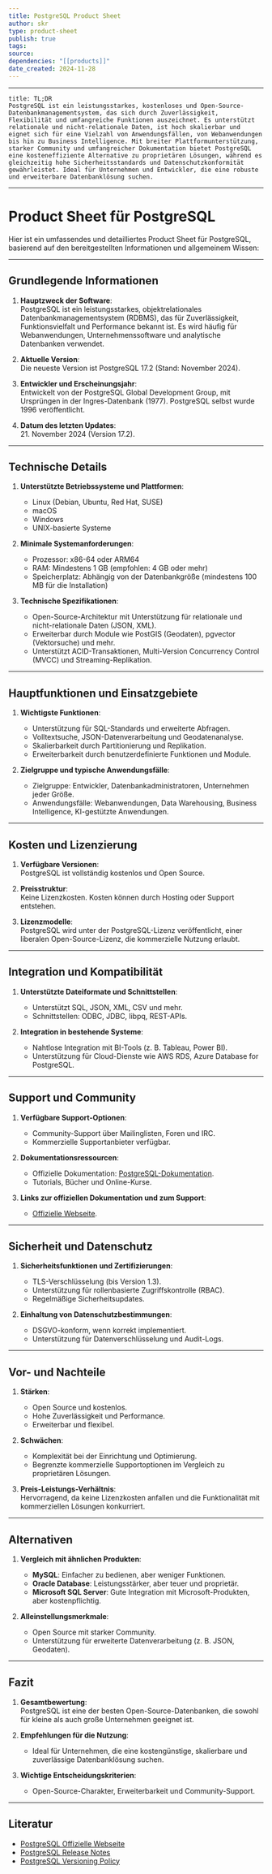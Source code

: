 ```yaml
---
title: PostgreSQL Product Sheet
author: skr
type: product-sheet
publish: true
tags: 
source: 
dependencies: "[[products]]"
date_created: 2024-11-28
---
```

---
```ad-tldr
title: TL;DR
PostgreSQL ist ein leistungsstarkes, kostenloses und Open-Source-Datenbankmanagementsystem, das sich durch Zuverlässigkeit, Flexibilität und umfangreiche Funktionen auszeichnet. Es unterstützt relationale und nicht-relationale Daten, ist hoch skalierbar und eignet sich für eine Vielzahl von Anwendungsfällen, von Webanwendungen bis hin zu Business Intelligence. Mit breiter Plattformunterstützung, starker Community und umfangreicher Dokumentation bietet PostgreSQL eine kosteneffiziente Alternative zu proprietären Lösungen, während es gleichzeitig hohe Sicherheitsstandards und Datenschutzkonformität gewährleistet. Ideal für Unternehmen und Entwickler, die eine robuste und erweiterbare Datenbanklösung suchen.

```
---
# **Product Sheet für PostgreSQL**
Hier ist ein umfassendes und detailliertes Product Sheet für PostgreSQL, basierend auf den bereitgestellten Informationen und allgemeinem Wissen:

---

## **Grundlegende Informationen**
1. **Hauptzweck der Software**:  
   PostgreSQL ist ein leistungsstarkes, objektrelationales Datenbankmanagementsystem (RDBMS), das für Zuverlässigkeit, Funktionsvielfalt und Performance bekannt ist. Es wird häufig für Webanwendungen, Unternehmenssoftware und analytische Datenbanken verwendet.

2. **Aktuelle Version**:  
   Die neueste Version ist PostgreSQL 17.2 (Stand: November 2024).

3. **Entwickler und Erscheinungsjahr**:  
   Entwickelt von der PostgreSQL Global Development Group, mit Ursprüngen in der Ingres-Datenbank (1977). PostgreSQL selbst wurde 1996 veröffentlicht.

4. **Datum des letzten Updates**:  
   21. November 2024 (Version 17.2).

---

## **Technische Details**
1. **Unterstützte Betriebssysteme und Plattformen**:  
   - Linux (Debian, Ubuntu, Red Hat, SUSE)  
   - macOS  
   - Windows  
   - UNIX-basierte Systeme  

2. **Minimale Systemanforderungen**:  
   - Prozessor: x86-64 oder ARM64  
   - RAM: Mindestens 1 GB (empfohlen: 4 GB oder mehr)  
   - Speicherplatz: Abhängig von der Datenbankgröße (mindestens 100 MB für die Installation)  

3. **Technische Spezifikationen**:  
   - Open-Source-Architektur mit Unterstützung für relationale und nicht-relationale Daten (JSON, XML).  
   - Erweiterbar durch Module wie PostGIS (Geodaten), pgvector (Vektorsuche) und mehr.  
   - Unterstützt ACID-Transaktionen, Multi-Version Concurrency Control (MVCC) und Streaming-Replikation.

---

## **Hauptfunktionen und Einsatzgebiete**
1. **Wichtigste Funktionen**:  
   - Unterstützung für SQL-Standards und erweiterte Abfragen.  
   - Volltextsuche, JSON-Datenverarbeitung und Geodatenanalyse.  
   - Skalierbarkeit durch Partitionierung und Replikation.  
   - Erweiterbarkeit durch benutzerdefinierte Funktionen und Module.  

2. **Zielgruppe und typische Anwendungsfälle**:  
   - Zielgruppe: Entwickler, Datenbankadministratoren, Unternehmen jeder Größe.  
   - Anwendungsfälle: Webanwendungen, Data Warehousing, Business Intelligence, KI-gestützte Anwendungen.

---

## **Kosten und Lizenzierung**
1. **Verfügbare Versionen**:  
   PostgreSQL ist vollständig kostenlos und Open Source.  

2. **Preisstruktur**:  
   Keine Lizenzkosten. Kosten können durch Hosting oder Support entstehen.  

3. **Lizenzmodelle**:  
   PostgreSQL wird unter der PostgreSQL-Lizenz veröffentlicht, einer liberalen Open-Source-Lizenz, die kommerzielle Nutzung erlaubt.

---

## **Integration und Kompatibilität**
1. **Unterstützte Dateiformate und Schnittstellen**:  
   - Unterstützt SQL, JSON, XML, CSV und mehr.  
   - Schnittstellen: ODBC, JDBC, libpq, REST-APIs.  

2. **Integration in bestehende Systeme**:  
   - Nahtlose Integration mit BI-Tools (z. B. Tableau, Power BI).  
   - Unterstützung für Cloud-Dienste wie AWS RDS, Azure Database for PostgreSQL.

---

## **Support und Community**
1. **Verfügbare Support-Optionen**:  
   - Community-Support über Mailinglisten, Foren und IRC.  
   - Kommerzielle Supportanbieter verfügbar.  

2. **Dokumentationsressourcen**:  
   - Offizielle Dokumentation: [PostgreSQL-Dokumentation](https://www.postgresql.org/docs/).  
   - Tutorials, Bücher und Online-Kurse.  

3. **Links zur offiziellen Dokumentation und zum Support**:  
   - [Offizielle Webseite](https://www.postgresql.org/).  

---

## **Sicherheit und Datenschutz**
1. **Sicherheitsfunktionen und Zertifizierungen**:  
   - TLS-Verschlüsselung (bis Version 1.3).  
   - Unterstützung für rollenbasierte Zugriffskontrolle (RBAC).  
   - Regelmäßige Sicherheitsupdates.  

2. **Einhaltung von Datenschutzbestimmungen**:  
   - DSGVO-konform, wenn korrekt implementiert.  
   - Unterstützung für Datenverschlüsselung und Audit-Logs.

---

## **Vor- und Nachteile**
1. **Stärken**:  
   - Open Source und kostenlos.  
   - Hohe Zuverlässigkeit und Performance.  
   - Erweiterbar und flexibel.  

2. **Schwächen**:  
   - Komplexität bei der Einrichtung und Optimierung.  
   - Begrenzte kommerzielle Supportoptionen im Vergleich zu proprietären Lösungen.  

3. **Preis-Leistungs-Verhältnis**:  
   Hervorragend, da keine Lizenzkosten anfallen und die Funktionalität mit kommerziellen Lösungen konkurriert.

---

## **Alternativen**
1. **Vergleich mit ähnlichen Produkten**:  
   - **MySQL**: Einfacher zu bedienen, aber weniger Funktionen.  
   - **Oracle Database**: Leistungsstärker, aber teuer und proprietär.  
   - **Microsoft SQL Server**: Gute Integration mit Microsoft-Produkten, aber kostenpflichtig.  

2. **Alleinstellungsmerkmale**:  
   - Open Source mit starker Community.  
   - Unterstützung für erweiterte Datenverarbeitung (z. B. JSON, Geodaten).

---

## **Fazit**
1. **Gesamtbewertung**:  
   PostgreSQL ist eine der besten Open-Source-Datenbanken, die sowohl für kleine als auch große Unternehmen geeignet ist.  

2. **Empfehlungen für die Nutzung**:  
   - Ideal für Unternehmen, die eine kostengünstige, skalierbare und zuverlässige Datenbanklösung suchen.  

3. **Wichtige Entscheidungskriterien**:  
   - Open-Source-Charakter, Erweiterbarkeit und Community-Support.

---

## **Literatur**
- [PostgreSQL Offizielle Webseite](https://www.postgresql.org/)  
- [PostgreSQL Release Notes](https://www.postgresql.org/docs/release/)  
- [PostgreSQL Versioning Policy](https://www.postgresql.org/support/versioning/)  
